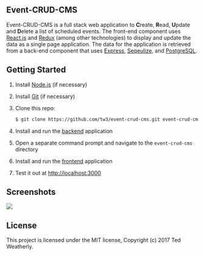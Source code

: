 ## Event-CRUD-CMS

Event-CRUD-CMS is a full stack web application to **C**reate, **R**ead, **U**pdate and **D**elete a list of scheduled events.  The front-end component uses [React.js](https://facebook.github.io/react/) and [Redux](http://redux.js.org/) (among other technologies) to display and update the data as a single page application.  The data for the application is retrieved from a back-end component that uses [Express](http://expressjs.com/), [Seqeulize](http://sequelizejs.com), and [PostgreSQL](https://www.postgresql.org/).

## Getting Started

 1. Install [Node.js](https://nodejs.org/en/download/current/) (if necessary)
 
 2. Install [Git](https://git-scm.com/downloads) (if necessary)
 
 3. Clone this repo:

    ```sh
    $ git clone https://github.com/tw3/event-crud-cms.git event-crud-cms
    ```
 
 4. Install and run the [backend](https://github.com/tw3/event-crud-cms/tree/master/backend) application
 
 5. Open a separate command prompt and navigate to the `event-crud-cms` directory
 
 6. Install and run the [frontend](https://github.com/tw3/event-crud-cms/tree/master/frontend) application
 
 7. Test it out at [http://localhost:3000](http://localhost:3000)

## Screenshots

![](http://i.imgur.com/ZEboqAn.png)

## License

This project is licensed under the MIT license, Copyright (c) 2017 Ted Weatherly.
